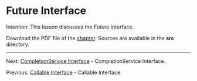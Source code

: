 # Future Interface

Intention: This lesson discusses the Future interface.

Download the PDF file of the [chapter](chapter_35.pdf). Sources are available in the <b>src</b> directory. 


<hr>

Next: [CompletionService Interface](chapter_36.md "CompletionService Interface") - CompletionService Interface.

Previous: [Callable Interface](chapter_34.md "Callable Interface") - Callable Interface.
